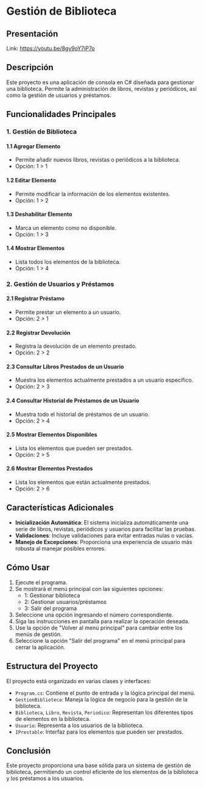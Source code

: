 # Gestión de Biblioteca

## Presentación
Link: https://youtu.be/8gy9oY7iP7o

## Descripción
Este proyecto es una aplicación de consola en C# diseñada para gestionar una biblioteca. Permite la administración de libros, revistas y periódicos, así como la gestión de usuarios y préstamos.

## Funcionalidades Principales

### 1. Gestión de Biblioteca

#### 1.1 Agregar Elemento
- Permite añadir nuevos libros, revistas o periódicos a la biblioteca.
- Opción: 1 > 1

#### 1.2 Editar Elemento
- Permite modificar la información de los elementos existentes.
- Opción: 1 > 2

#### 1.3 Deshabilitar Elemento
- Marca un elemento como no disponible.
- Opción: 1 > 3

#### 1.4 Mostrar Elementos
- Lista todos los elementos de la biblioteca.
- Opción: 1 > 4

### 2. Gestión de Usuarios y Préstamos

#### 2.1 Registrar Préstamo
- Permite prestar un elemento a un usuario.
- Opción: 2 > 1

#### 2.2 Registrar Devolución
- Registra la devolución de un elemento prestado.
- Opción: 2 > 2

#### 2.3 Consultar Libros Prestados de un Usuario
- Muestra los elementos actualmente prestados a un usuario específico.
- Opción: 2 > 3

#### 2.4 Consultar Historial de Préstamos de un Usuario
- Muestra todo el historial de préstamos de un usuario.
- Opción: 2 > 4

#### 2.5 Mostrar Elementos Disponibles
- Lista los elementos que pueden ser prestados.
- Opción: 2 > 5

#### 2.6 Mostrar Elementos Prestados
- Lista los elementos que están actualmente prestados.
- Opción: 2 > 6

## Características Adicionales

- **Inicialización Automática**: El sistema inicializa automáticamente una serie de libros, revistas, periódicos y usuarios para facilitar las pruebas.
- **Validaciones**: Incluye validaciones para evitar entradas nulas o vacías.
- **Manejo de Excepciones**: Proporciona una experiencia de usuario más robusta al manejar posibles errores.

## Cómo Usar

1. Ejecute el programa.
2. Se mostrará el menú principal con las siguientes opciones:
   - 1: Gestionar biblioteca
   - 2: Gestionar usuarios/préstamos
   - 3: Salir del programa
3. Seleccione una opción ingresando el número correspondiente.
4. Siga las instrucciones en pantalla para realizar la operación deseada.
5. Use la opción de "Volver al menú principal" para cambiar entre los menús de gestión.
6. Seleccione la opción "Salir del programa" en el menú principal para cerrar la aplicación.

## Estructura del Proyecto

El proyecto está organizado en varias clases y interfaces:

- `Program.cs`: Contiene el punto de entrada y la lógica principal del menú.
- `GestionBiblioteca`: Maneja la lógica de negocio para la gestión de la biblioteca.
- `Biblioteca`, `Libro`, `Revista`, `Periodico`: Representan los diferentes tipos de elementos en la biblioteca.
- `Usuario`: Representa a los usuarios de la biblioteca.
- `IPrestable`: Interfaz para los elementos que pueden ser prestados.

## Conclusión

Este proyecto proporciona una base sólida para un sistema de gestión de biblioteca, permitiendo un control eficiente de los elementos de la biblioteca y los préstamos a los usuarios.

